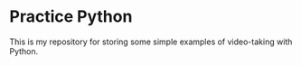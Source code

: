 # Practice Python

This is my repository for storing some simple examples of 
video-taking with Python. 
